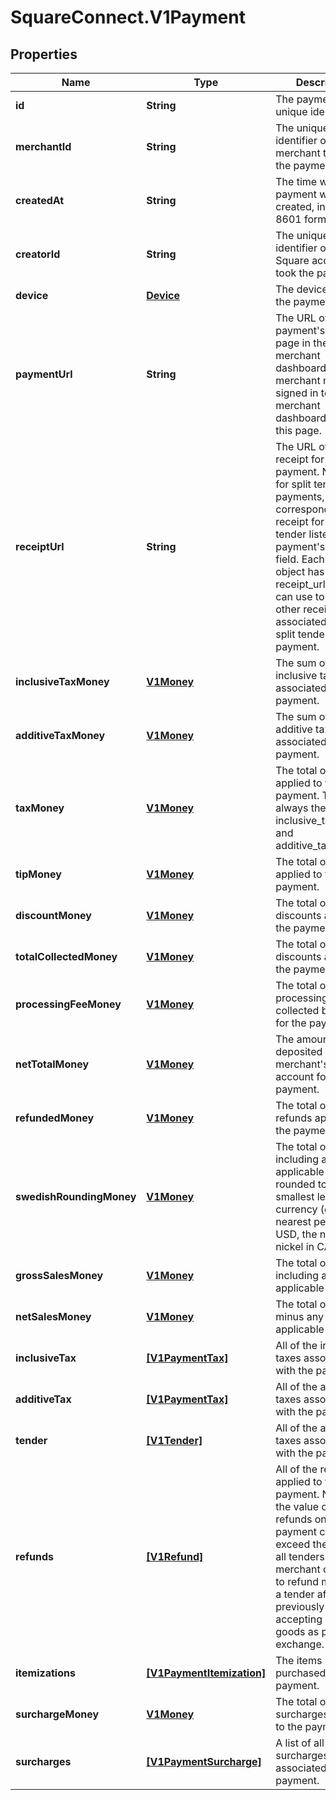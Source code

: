 # SquareConnect.V1Payment

## Properties
Name | Type | Description | Notes
------------ | ------------- | ------------- | -------------
**id** | **String** | The payment&#39;s unique identifier. | [optional] 
**merchantId** | **String** | The unique identifier of the merchant that took the payment. | [optional] 
**createdAt** | **String** | The time when the payment was created, in ISO 8601 format. | [optional] 
**creatorId** | **String** | The unique identifier of the Square account that took the payment. | [optional] 
**device** | [**Device**](Device.md) | The device that took the payment. | [optional] 
**paymentUrl** | **String** | The URL of the payment&#39;s detail page in the merchant dashboard. The merchant must be signed in to the merchant dashboard to view this page. | [optional] 
**receiptUrl** | **String** | The URL of the receipt for the payment. Note that for split tender payments, this URL corresponds to the receipt for the first tender listed in the payment&#39;s tender field. Each Tender object has its own receipt_url field you can use to get the other receipts associated with a split tender payment. | [optional] 
**inclusiveTaxMoney** | [**V1Money**](V1Money.md) | The sum of all inclusive taxes associated with the payment. | [optional] 
**additiveTaxMoney** | [**V1Money**](V1Money.md) | The sum of all additive taxes associated with the payment. | [optional] 
**taxMoney** | [**V1Money**](V1Money.md) | The total of all taxes applied to the payment. This is always the sum of inclusive_tax_money and additive_tax_money. | [optional] 
**tipMoney** | [**V1Money**](V1Money.md) | The total of all tips applied to the payment. | [optional] 
**discountMoney** | [**V1Money**](V1Money.md) | The total of all discounts applied to the payment. | [optional] 
**totalCollectedMoney** | [**V1Money**](V1Money.md) | The total of all discounts applied to the payment. | [optional] 
**processingFeeMoney** | [**V1Money**](V1Money.md) | The total of all processing fees collected by Square for the payment. | [optional] 
**netTotalMoney** | [**V1Money**](V1Money.md) | The amount to be deposited into the merchant&#39;s bank account for the payment. | [optional] 
**refundedMoney** | [**V1Money**](V1Money.md) | The total of all refunds applied to the payment. | [optional] 
**swedishRoundingMoney** | [**V1Money**](V1Money.md) | The total of all sales, including any applicable taxes, rounded to the smallest legal unit of currency (e.g., the nearest penny in USD, the nearest nickel in CAD) | [optional] 
**grossSalesMoney** | [**V1Money**](V1Money.md) | The total of all sales, including any applicable taxes. | [optional] 
**netSalesMoney** | [**V1Money**](V1Money.md) | The total of all sales, minus any applicable taxes. | [optional] 
**inclusiveTax** | [**[V1PaymentTax]**](V1PaymentTax.md) | All of the inclusive taxes associated with the payment. | [optional] 
**additiveTax** | [**[V1PaymentTax]**](V1PaymentTax.md) | All of the additive taxes associated with the payment. | [optional] 
**tender** | [**[V1Tender]**](V1Tender.md) | All of the additive taxes associated with the payment. | [optional] 
**refunds** | [**[V1Refund]**](V1Refund.md) | All of the refunds applied to the payment. Note that the value of all refunds on a payment can exceed the value of all tenders if a merchant chooses to refund money to a tender after previously accepting returned goods as part of an exchange. | [optional] 
**itemizations** | [**[V1PaymentItemization]**](V1PaymentItemization.md) | The items purchased in the payment. | [optional] 
**surchargeMoney** | [**V1Money**](V1Money.md) | The total of all surcharges applied to the payment. | [optional] 
**surcharges** | [**[V1PaymentSurcharge]**](V1PaymentSurcharge.md) | A list of all surcharges associated with the payment. | [optional] 


